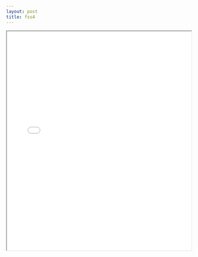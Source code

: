 ```yaml
---
layout: post
title: fss4
---
```


<div class="pdf-container">
<iframe src="/ea/assets/pdfs/forms/fss4.pdf" height="600" width="100%" allowFullScreen="true"></iframe>
</div>

